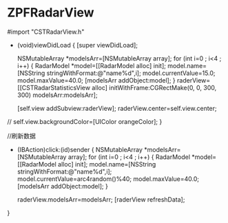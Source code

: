 # ZPFRadarView

#import "CSTRadarView.h"


- (void)viewDidLoad {
    [super viewDidLoad];


    
    
    NSMutableArray *modelsArr=[NSMutableArray array];
    for (int i=0 ; i<4 ; i++) {
        RadarModel *model=[[RadarModel alloc] init];
        model.name=[NSString stringWithFormat:@"name%d",i];
        model.currentValue=15.0;
        model.maxValue=40.0;
        [modelsArr addObject:model];
    }
    raderView=[[CSTRadarStatisticsView alloc] initWithFrame:CGRectMake(0, 0, 300, 300) modelsArr:modelsArr];

    [self.view addSubview:raderView];
    raderView.center=self.view.center;
    
//    self.view.backgroundColor=[UIColor orangeColor];
}

//刷新数据
- (IBAction)click:(id)sender {
    NSMutableArray *modelsArr=[NSMutableArray array];
    for (int i=0 ; i<4 ; i++) {
        RadarModel *model=[[RadarModel alloc] init];
        model.name=[NSString stringWithFormat:@"name%d",i];
        model.currentValue=arc4random()%40;
        model.maxValue=40.0;
        [modelsArr addObject:model];
    }
    
    
    raderView.modelsArr=modelsArr;
    [raderView refreshData];
    
    
    
}

